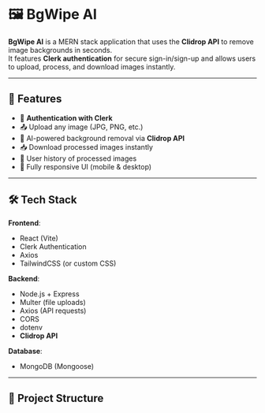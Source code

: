 # 🖼️ BgWipe AI

**BgWipe AI** is a MERN stack application that uses the **Clidrop API** to remove image backgrounds in seconds.  
It features **Clerk authentication** for secure sign-in/sign-up and allows users to upload, process, and download images instantly.

---

## 🚀 Features
- 🔐 **Authentication with Clerk**
- 📤 Upload any image (JPG, PNG, etc.)
- 🤖 AI-powered background removal via **Clidrop API**
- 📥 Download processed images instantly
- 📜 User history of processed images
- 📱 Fully responsive UI (mobile & desktop)

---

## 🛠️ Tech Stack
**Frontend**:
- React (Vite)
- Clerk Authentication
- Axios
- TailwindCSS (or custom CSS)

**Backend**:
- Node.js + Express
- Multer (file uploads)
- Axios (API requests)
- CORS
- dotenv
- **Clidrop API**

**Database**:
- MongoDB (Mongoose)

---

## 📂 Project Structure

